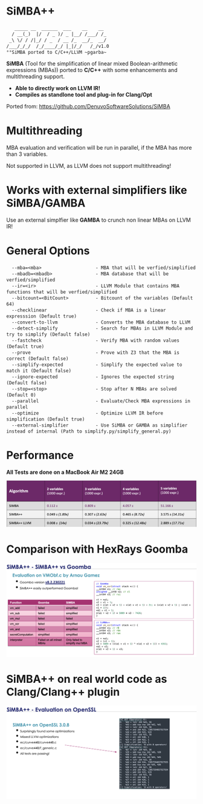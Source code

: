 # SiMBA++

```
   _____ __  ______  ___    __    __
  / __(_)  |/  / _ )/ _ |__/ /___/ /_
 _\ \/ / /|_/ / _  / __ /_  __/_  __/
/___/_/_/  /_/____/_/ |_|/_/   /_/v1.0
°°SiMBA ported to C/C++/LLVM ~pgarba~
```

**SiMBA** (Tool for the simplification of linear mixed Boolean-arithmetic expressions (MBAs)) ported to **C/C++** with some enhancements and multithreading support. 

* **Able to directly work on LLVM IR!**
* **Compiles as standlone tool and plug-in for Clang/Opt**


Ported from:
https://github.com/DenuvoSoftwareSolutions/SiMBA

# Multithreading

MBA evaluation and verification will be run in parallel, if the MBA has more than 3 variables.

Not supported in LLVM, as LLVM does not support multithreading!

# Works with external simplifiers like SiMBA/GAMBA

Use an external simplfier like **GAMBA** to crunch non linear MBAs on LLVM IR!

# General Options

```
  --mba=<mba>                    - MBA that will be verfied/simplified
  --mbadb=<mbadb>                - MBA database that will be verfied/simplified
  --ir=<ir>                      - LLVM Module that contains MBA functions that will be verfied/simplified
  --bitcount=<BitCount>          - Bitcount of the variables (Default 64)
  --checklinear                  - Check if MBA is a linear expresssion (Default true)
  --convert-to-llvm              - Converts the MBA database to LLVM
  --detect-simplify              - Search for MBAs in LLVM Module and try to simplify (Default false)
  --fastcheck                    - Verify MBA with random values (Default true)
  --prove                        - Prove with Z3 that the MBA is correct (Default false)
  --simplify-expected            - Simplify the expected value to match it (Default false)
  --ignore-expected              - Ignores the expected string (Default false)
  --stop=<stop>                  - Stop after N MBAs are solved (Default 0)
  --parallel                     - Evaluate/Check MBA expressions in parallel
  --optimize                     - Optimize LLVM IR before simplification (Default true)
  --external-simplifier          - Use SiMBA or GAMBA as simplifier instead of internal (Path to simplify.py/simplify_general.py)
```


# Performance

**All Tests are done on a MacBook Air M2 24GB**

![Alt text](images/performance.png "SiMBA++/SiMBA performance comparison")

# Comparison with HexRays Goomba

![Alt text](images/goomba.png "SiMBA++ easily outperforms Goomba")


# SiMBA++ on real world code as Clang/Clang++ plugin

![Alt text](images/openssl.png "SiMBA++ is able to find missed optimization opportunities by LLVM")
